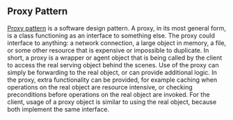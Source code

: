 ## Proxy Pattern

[Proxy pattern](https://en.wikipedia.org/wiki/Proxy_pattern) is a software design pattern. A proxy, in its most general form, 
is a class functioning as an interface to 
something else. The proxy could interface to anything: a network connection, 
a large object in memory, a file, or some other resource that is expensive or 
impossible to duplicate. In short, a proxy is a wrapper or agent object that is 
being called by the client to access the real serving object behind the scenes. 
Use of the proxy can simply be forwarding to the real object, 
or can provide additional logic. In the proxy, extra functionality can be provided, 
for example caching when operations on the real object are resource intensive, 
or checking preconditions before operations on the real object are invoked. 
For the client, usage of a proxy object is similar to using the real object, 
because both implement the same interface.